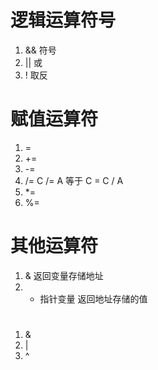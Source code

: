 # 逻辑运算符号

1. && 符号
2. || 或
3. ! 取反


# 赋值运算符
1. =
2. +=
3. -=
4. /= 	C /= A 等于 C = C / A
5. *=
6. %=

# 其他运算符
1. & 返回变量存储地址
2. * 指针变量 返回地址存储的值

#
1. &
2. |
3. ^

